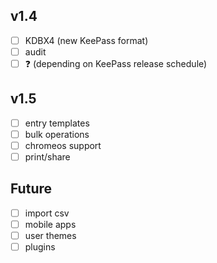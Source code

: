 ## v1.4
- [ ] KDBX4 (new KeePass format) 
- [ ] audit
- [ ] ❓ (depending on KeePass release schedule)

## v1.5
- [ ] entry templates
- [ ] bulk operations
- [ ] chromeos support
- [ ] print/share

## Future
- [ ] import csv
- [ ] mobile apps
- [ ] user themes
- [ ] plugins